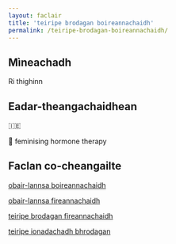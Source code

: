 ```yaml
---
layout: faclair
title: 'teiripe brodagan boireannachaidh'
permalink: /teiripe-brodagan-boireannachaidh/
---
```


## Mìneachadh

Ri thighinn

## Eadar-theangachaidhean

&#x1f1ee;&#x1f1ea; 

&#x1f3f4;&#xe0067;&#xe0062;&#xe0065;&#xe006e;&#xe0067;&#xe007f; feminising hormone therapy

## Faclan co-cheangailte

[obair-lannsa boireannachaidh](https://faclair.lgbt/obair-lannsa-boireannachaidh)

[obair-lannsa fireannachaidh](https://faclair.lgbt/obair-lannsa-fireannachaidh)

[teiripe brodagan fireannachaidh](https://faclair.lgbt/teiripe-brodagan-fireannachaidh)

[teiripe ionadachadh bhrodagan](https://faclair.lgbt/teiripe-ionadachadh-bhrodagan)